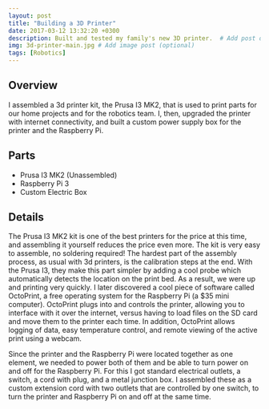 ```yaml
---
layout: post
title: "Building a 3D Printer"
date: 2017-03-12 13:32:20 +0300
description: Built and tested my family's new 3D printer.  # Add post description (optional)
img: 3d-printer-main.jpg # Add image post (optional)
tags: [Robotics]
---
```


## Overview
I assembled a 3d printer kit, the Prusa I3 MK2, that is used to print parts for our home projects and for the robotics team. I, then, upgraded the printer with internet connectivity, and built a custom power supply box for the printer and the Raspberry Pi.

## Parts
* Prusa I3 MK2 (Unassembled)
* Raspberry Pi 3 
* Custom Electric Box

## Details
The Prusa I3 MK2 kit is one of the best printers for the price at this time, and assembling it yourself reduces the price even more. The kit is very easy to assemble, no soldering required! The hardest part of the assembly process, as usual with 3d printers, is the calibration steps at the end. With the Prusa I3, they make this part simpler by adding a cool probe which automatically detects the location on the print bed. As a result, we were up and printing very quickly. I later discovered a cool piece of software called OctoPrint, a free operating system for the Raspberry Pi (a $35 mini computer). OctoPrint plugs into and controls the printer, allowing you to interface with it over the internet, versus having to load files on the SD card and move them to the printer each time. In addition, OctoPrint allows logging of data, easy temperature control, and remote viewing of the active print using a webcam. 

Since the printer and the Raspberry Pi were located together as one element, we needed to power both of them and be able to turn power on and off for the Raspberry Pi. For this I got standard electrical outlets, a switch, a cord with plug, and a metal junction box. I assembled these as a custom extension cord with two outlets that are controlled by one switch, to turn the printer and Raspberry Pi on and off at the same time.
